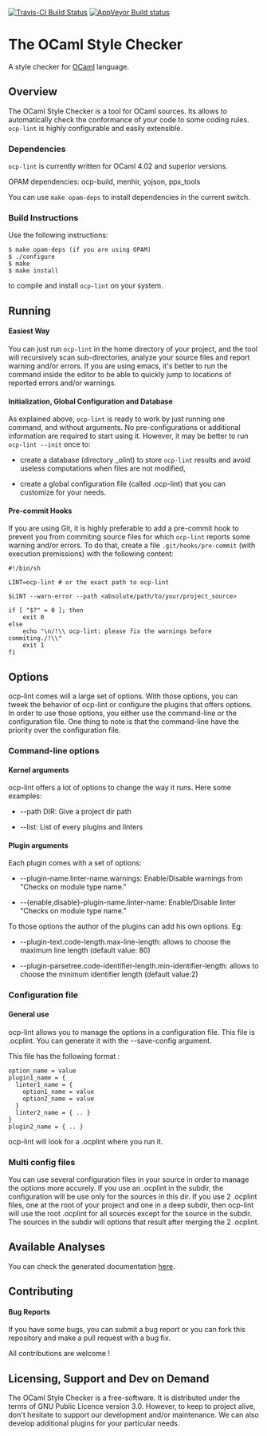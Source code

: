 [![Travis-CI Build Status](https://travis-ci.org/OCamlPro/typerex-lint.svg?branch=master)](https://travis-ci.org/OCamlPro/typerex-lint)
[![AppVeyor Build status](https://ci.appveyor.com/api/projects/status/9b6liqyly6fcp3s0/branch/master?svg=true)](https://ci.appveyor.com/project/OCamlPro-Bozman/typerex-lint)

# The OCaml Style Checker

A style checker for [OCaml](http://ocaml.org/) language.

## Overview

The OCaml Style Checker is a tool for OCaml sources. Its allows to
automatically check the conformance of your code to some coding
rules. `ocp-lint` is highly configurable and easily extensible.

### Dependencies

`ocp-lint` is currently written for OCaml 4.02 and superior versions.

OPAM dependencies: ocp-build, menhir, yojson, ppx_tools

You can use `make opam-deps` to install dependencies in the current switch.

### Build Instructions

Use the following instructions:

    $ make opam-deps (if you are using OPAM)
    $ ./configure
    $ make
    $ make install

to compile and install `ocp-lint` on your system.

## Running

#### Easiest Way

You can just run `ocp-lint` in the home directory of your project, and
the tool will recursively scan sub-directories, analyze your source
files and report warning and/or errors. If you are using emacs, it's
better to run the command inside the editor to be able to quickly jump
to locations of reported errors and/or warnings.

#### Initialization, Global Configuration and Database

As explained above, `ocp-lint` is ready to work by just running one
command, and without arguments. No pre-configurations or additional
information are required to start using it. However, it may be better
to run `ocp-lint --init` once to:

* create a database (directory _olint) to store `ocp-lint` results and
  avoid useless computations when files are not modified,

* create a global configuration file (called .ocp-lint) that you can
  customize for your needs.

#### Pre-commit Hooks

If you are using Git, it is highly preferable to add a pre-commit hook
to prevent you from commiting source files for which `ocp-lint` reports
some warning and/or errors. To do that, create a file
`.git/hooks/pre-commit` (with execution premissions) with the following content:

```
#!/bin/sh

LINT=ocp-lint # or the exact path to ocp-lint

$LINT --warn-error --path <absolute/path/to/your/project_source>

if [ "$?" = 0 ]; then
    exit 0
else
    echo "\n/!\\ ocp-lint: please fix the warnings before commiting./!\\"
    exit 1
fi
```

## Options

ocp-lint comes will a large set of options. With those options, you can tweek
the behavior of ocp-lint or configure the plugins that offers options.
In order to use those options, you either use the command-line or the
configuration file.
One thing to note is that the command-line have the priority over the
configuration file.

### Command-line options

#### Kernel arguments

ocp-lint offers a lot of options to change the way it runs. Here some examples:

* --path DIR: Give a project dir path

* --list: List of every plugins and linters

#### Plugin arguments

Each plugin comes with a set of options:

* --plugin-name.linter-name.warnings:
   Enable/Disable warnings from "Checks on module type name."

* --{enable,disable}-plugin-name.linter-name:
   Enable/Disable linter "Checks on module type name."

To those options the author of the plugins can add his own options. Eg:

* --plugin-text.code-length.max-line-length:
   allows to choose the maximum line length (default value: 80)

* --plugin-parsetree.code-identifier-length.min-identifier-length:
   allows to choose the minimum identifier length (default value:2)

### Configuration file

#### General use

ocp-lint allows you to manage the options in a configuration file.
This file is .ocplint.
You can generate it with the --save-config argument.

This file has the following format :
```
option_name = value
plugin1_name = {
  linter1_name = {
    option1_name = value
    option2_name = value
  }
  linter2_name = { .. }
}
plugin2_name = { .. }
```
ocp-lint will look for a .ocplint where you run it.

### Multi config files

You can use several configuration files in your source in order to manage
the options more accurely.
If you use an .ocplint in the subdir, the configuration will be use only for the
sources in this dir.
If you use 2 .ocplint files, one at the root of your project and one in a deep
subdir, then ocp-lint will use the root .ocplint for all sources except for the
source in the subdir. The sources in the subdir will options that result after
merging the 2 .ocplint.

## Available Analyses

You can check the generated documentation [here](https://www.typerex.org/ocp-lint).

## Contributing

#### Bug Reports

If you have some bugs, you can submit a bug report or you can fork this
repository and make a pull request with a bug fix.

All contributions are welcome !

## Licensing, Support and Dev on Demand

The OCaml Style Checker is a free-software. It is distributed under
the terms of GNU Public Licence version 3.0. However, to keep to
project alive, don't hesitate to support our development and/or
maintenance. We can also develop additional plugins for your
particular needs.
